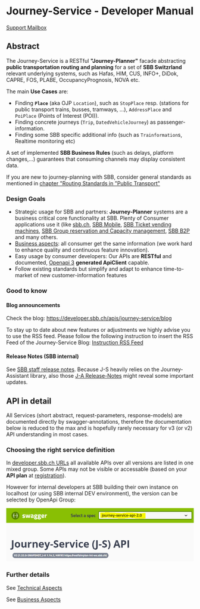 
# Journey-Service - Developer Manual
[Support Mailbox](mailto:journey-service@sbb.ch)

## Abstract
The Journey-Service is a RESTful **"Journey-Planner"** facade abstracting **public transportation routing and planning** for a set of **SBB Switzrland** relevant underlying systems, such as Hafas, HIM, CUS, INFO+, DiDok, CAPRE, FOS, PLABE, OccupancyPrognosis, NOVA etc.

The main **Use Cases** are:
* Finding **`Place`** (aka OJP `Location`), such as `StopPlace` resp. (stations for public transport trains, busses, tramways, ...), `AddressPlace` and `PoiPlace` (Points of Interest (POI)).
* Finding concrete journeys (`Trip`, `DatedVehicleJourney`) as passenger-information.
* Finding some SBB specific additional info (such as `Trainformation`s, Realtime monitoring etc)

A set of implemented **SBB Business Rules** (such as delays, platform changes,...) guarantees that consuming channels may display consistent data.

If you are new to journey-planning with SBB, consider general standards as mentioned in [chapter "Routing Standards in "Public Transport"](v3/Journey-Service_v3_MODEL.md)

### Design Goals
* Strategic usage for SBB and partners: **Journey-Planner** systems are a business critical core functionality at SBB. Plenty of Consumer applications use it (like [sbb.ch](https://www.sbb.ch/en/home.html), [SBB Mobile](https://www.sbb.ch/de/fahrplan/mobile-fahrplaene/sbb-mobile.html), [SBB Ticket vending machines](https://www.sbb.ch/de/bahnhof-services/am-bahnhof/services-am-billettautomat/sbb-billettautomat.html), [SBB Group reservation and Capacity management](https://company.sbb.ch/de/sbb-als-geschaeftspartner/dienstleistungen/vertriebsmanagement-ktu/produkte/capre.html), [SBB B2P](https://company.sbb.ch/content/dam/sbb/de/pdf/sbb-konzern/sbb-als-geschaeftspartner/partnervertrieb/webserviceB2P_factsheet_d.pdf) and many others.
* [Business aspects](BusinessAspects.md): all consumer get the same information (we work hard to enhance quality and continuous feature innovation).
* Easy usage by consumer developers: Our APIs are **RESTful** and documented, [Openapi 3](https://oai.github.io/Documentation/) **generated ApiClient** capable.
* Follow existing standards but simplify and adapt to enhance time-to-market of new customer-information features

### Good to know
#### Blog announcements
Check the blog: https://developer.sbb.ch/apis/journey-service/blog

To stay up to date about new features or adjustments we highly advise you to use the RSS feed. Please follow the following instruction to insert the RSS Feed of the Journey-Service Blog: [Instruction RSS Feed](RSS%20Subscription-Instruction.pdf)

#### Release Notes (SBB internal)
See [SBB staff release notes](https://code.sbb.ch/projects/KI_FAHRPLAN/repos/journey-service/browse/ReleaseNotes.md).
Because J-S heavily relies on the Journey-Assistant library, also those [J-A Release-Notes](https://code.sbb.ch/projects/KI_FAHRPLAN/repos/journey-assistant/browse/ReleaseNotes.md) might reveal some important updates.

## API in detail
All Services (short abstract, request-parameters, response-models) are documented directly by swagger-annotations, therefore the documentation below is reduced to the max and is hopefully rarely necessary for v3 (or v2) API understanding in most cases.

### Choosing the right service definition
In [developer.sbb.ch URLs](TechnicalAspects.md) all available APIs over all versions are listed in one mixed group. Some APIs may not be visible or accessable (based on your **API plan** at [registration](User-Registration-Process.md)).

However for internal developers at SBB building their own instance on localhost (or using SBB internal DEV environment), the version can be selected by OpenApi Group:

![Version JSON-definition](resources/J-S_version.png)

### Further details

See [Technical Aspects](TechnicalAspects.md)

See [Business Aspects](BusinessAspects.md)
